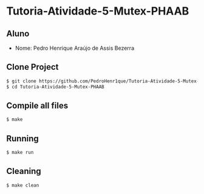 # Tutoria-Atividade-5-Mutex-PHAAB

## Aluno
* Nome: Pedro Henrique Araújo de Assis Bezerra

## Clone Project

```bash
$ git clone https://github.com/PedroHenr1que/Tutoria-Atividade-5-Mutex-PHAAB.git
$ cd Tutoria-Atividade-5-Mutex-PHAAB
```
## Compile all files

```bash
$ make
```

## Running

```bash
$ make run
```
## Cleaning

```bash
$ make clean
```